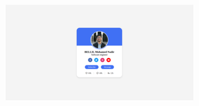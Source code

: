 ![Alt text](https://raw.githubusercontent.com/BELLILMohamedNadir/Profile-Card-UI/main/profile-card-ui.png)
